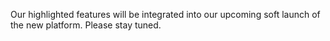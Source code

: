 
Our highlighted features will be integrated into our upcoming soft launch of the new platform. Please stay tuned. 


